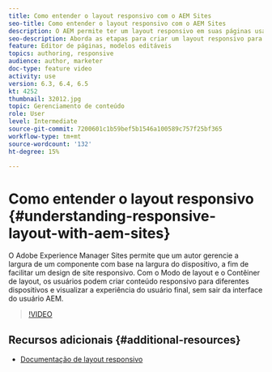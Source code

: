 ```yaml
---
title: Como entender o layout responsivo com o AEM Sites
seo-title: Como entender o layout responsivo com o AEM Sites
description: O AEM permite ter um layout responsivo em suas páginas usando o componente Contêiner de layout. Com o Layout responsivo, os autores de conteúdo podem criar conteúdo responsivo para diferentes dispositivos e visualizar a experiência do usuário final no AEM.
seo-description: Aborda as etapas para criar um layout responsivo para diferentes dispositivos
feature: Editor de páginas, modelos editáveis
topics: authoring, responsive
audience: author, marketer
doc-type: feature video
activity: use
version: 6.3, 6.4, 6.5
kt: 4252
thumbnail: 32012.jpg
topic: Gerenciamento de conteúdo
role: User
level: Intermediate
source-git-commit: 7200601c1b59bef5b1546a100589c757f25bf365
workflow-type: tm+mt
source-wordcount: '132'
ht-degree: 15%

---
```



# Como entender o layout responsivo {#understanding-responsive-layout-with-aem-sites}

O Adobe Experience Manager Sites permite que um autor gerencie a largura de um componente com base na largura do dispositivo, a fim de facilitar um design de site responsivo. Com o Modo de layout e o Contêiner de layout, os usuários podem criar conteúdo responsivo para diferentes dispositivos e visualizar a experiência do usuário final, sem sair da interface do usuário AEM.

>[!VIDEO](https://video.tv.adobe.com/v/32012?quality=12&learn=on)

## Recursos adicionais {#additional-resources}

* [Documentação de layout responsivo](https://experienceleague.adobe.com/docs/experience-manager-65/authoring/siteandpage/responsive-layout.html)
